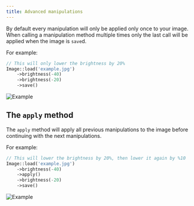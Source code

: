 ```yaml
---
title: Advanced manipulations
---
```


By default every manipulation will only be applied only once to your image. When calling a manipulation method multiple times only the last call will be applied when the image is `save`d.

For example:

```php
// This will only lower the brightness by 20%
Image::load('example.jpg')
    ->brightness(-40)
    ->brightness(-20)
    ->save()
```

![Example](https://docs.spatie.be/images/image/example-brightness.jpg)

## The `apply` method

The `apply` method will apply all previous manipulations to the image before continuing with the next manipulations.

For example:

```php
// This will lower the brightness by 20%, then lower it again by %10
Image::load('example.jpg')
    ->brightness(-40)
    ->apply()
    ->brightness(-20)
    ->save()
```

![Example](https://docs.spatie.be/images/image/example-advanced-manipulations.jpg)
